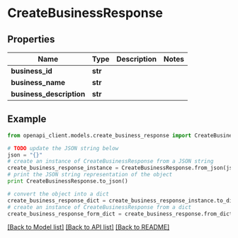 # CreateBusinessResponse


## Properties
Name | Type | Description | Notes
------------ | ------------- | ------------- | -------------
**business_id** | **str** |  | 
**business_name** | **str** |  | 
**business_description** | **str** |  | 

## Example

```python
from openapi_client.models.create_business_response import CreateBusinessResponse

# TODO update the JSON string below
json = "{}"
# create an instance of CreateBusinessResponse from a JSON string
create_business_response_instance = CreateBusinessResponse.from_json(json)
# print the JSON string representation of the object
print CreateBusinessResponse.to_json()

# convert the object into a dict
create_business_response_dict = create_business_response_instance.to_dict()
# create an instance of CreateBusinessResponse from a dict
create_business_response_form_dict = create_business_response.from_dict(create_business_response_dict)
```
[[Back to Model list]](../README.md#documentation-for-models) [[Back to API list]](../README.md#documentation-for-api-endpoints) [[Back to README]](../README.md)


